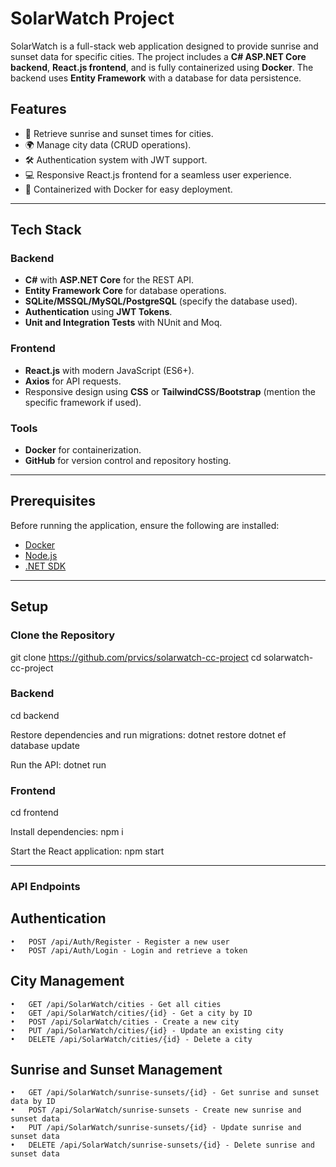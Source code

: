 # SolarWatch Project

SolarWatch is a full-stack web application designed to provide sunrise and sunset data for specific cities. The project includes a **C# ASP.NET Core backend**, **React.js frontend**, and is fully containerized using **Docker**. The backend uses **Entity Framework** with a database for data persistence.

## Features
- 🌅 Retrieve sunrise and sunset times for cities.
- 🌍 Manage city data (CRUD operations).
- 🛠 Authentication system with JWT support.
- 💻 Responsive React.js frontend for a seamless user experience.
- 🐳 Containerized with Docker for easy deployment.

---

## Tech Stack

### Backend
- **C#** with **ASP.NET Core** for the REST API.
- **Entity Framework Core** for database operations.
- **SQLite/MSSQL/MySQL/PostgreSQL** (specify the database used).
- **Authentication** using **JWT Tokens**.
- **Unit and Integration Tests** with NUnit and Moq.

### Frontend
- **React.js** with modern JavaScript (ES6+).
- **Axios** for API requests.
- Responsive design using **CSS** or **TailwindCSS/Bootstrap** (mention the specific framework if used).

### Tools
- **Docker** for containerization.
- **GitHub** for version control and repository hosting.

---

## Prerequisites
Before running the application, ensure the following are installed:
- [Docker](https://www.docker.com/)
- [Node.js](https://nodejs.org/)
- [.NET SDK](https://dotnet.microsoft.com/)

---

## Setup

### Clone the Repository
git clone https://github.com/prvics/solarwatch-cc-project
cd solarwatch-cc-project

### Backend
cd backend

Restore dependencies and run migrations:
dotnet restore
dotnet ef database update

Run the API:
dotnet run

### Frontend
cd frontend

Install dependencies:
npm i

Start the React application:
npm start

---

### API Endpoints

## Authentication
	•	POST /api/Auth/Register - Register a new user
	•	POST /api/Auth/Login - Login and retrieve a token

## City Management
	•	GET /api/SolarWatch/cities - Get all cities
	•	GET /api/SolarWatch/cities/{id} - Get a city by ID
	•	POST /api/SolarWatch/cities - Create a new city
	•	PUT /api/SolarWatch/cities/{id} - Update an existing city
	•	DELETE /api/SolarWatch/cities/{id} - Delete a city

## Sunrise and Sunset Management
	•	GET /api/SolarWatch/sunrise-sunsets/{id} - Get sunrise and sunset data by ID
	•	POST /api/SolarWatch/sunrise-sunsets - Create new sunrise and sunset data
	•	PUT /api/SolarWatch/sunrise-sunsets/{id} - Update sunrise and sunset data
	•	DELETE /api/SolarWatch/sunrise-sunsets/{id} - Delete sunrise and sunset data
